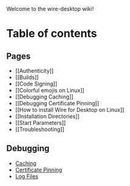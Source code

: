 Welcome to the wire-desktop wiki!

# Table of contents

## Pages

* [[Authenticity]]
* [[Builds]]
* [[Code Signing]]
* [[Colorful emojis on Linux]]
* [[Debugging Caching]]
* [[Debugging Certificate Pinning]]
* [[How to install Wire for Desktop on Linux]]
* [[Installation Directories]]
* [[Start Parameters]]
* [[Troubleshooting]]

## Debugging

* [Caching](Debugging-Caching)
* [Certificate Pinning](Debugging-Certificate-Pinning)
* [Log Files](Installation-Directories#logfiles)
